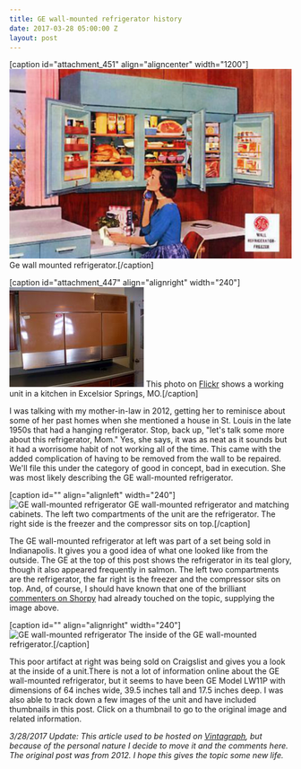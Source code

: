 ```yaml
---
title: GE wall-mounted refrigerator history
date: 2017-03-28 05:00:00 Z
layout: post
---
```


\[caption id="attachment\_451" align="aligncenter" width="1200"\][![](/assets/images/ge-wall-mounted-refrigerato_grande.jpg)](https://kenbooth.net/ge-wall-mounted-refrigerator/ge-wall-mounted-refrigerato_grande-2/) Ge wall mounted refrigerator.\[/caption\]

\[caption id="attachment\_447" align="alignright" width="240"\][![GE wall-mounted refrigerator](/assets/images/wall-mounted-ge-3_medium.jpeg)](https://kenbooth.net/wp-content/uploads/2017/03/wall-mounted-ge-3_medium.jpeg) This photo on [Flickr](http://www.flickr.com/photos/8492055@N08/2844163346/) shows a working unit in a kitchen in Excelsior Springs, MO.\[/caption\]

I was talking with my mother-in-law in 2012, getting her to reminisce about some of her past homes when she mentioned a house in St. Louis in the late 1950s that had a hanging refrigerator. Stop, back up, "let's talk some more about this refrigerator, Mom." Yes, she says, it was as neat as it sounds but it had a worrisome habit of not working all of the time. This came with the added complication of having to be removed from the wall to be repaired. We'll file this under the category of good in concept, bad in execution. She was most likely describing the GE wall-mounted refrigerator.

\[caption id="" align="alignleft" width="240"\]![GE wall-mounted refrigerator](https://cdn.shopify.com/s/files/1/0157/3938/files/wall-mounted-ge_medium.jpeg?2304) GE wall-mounted refrigerator and matching cabinets. The left two compartments of the unit are the refrigerator. The right side is the freezer and the compressor sits on top.\[/caption\]

The GE wall-mounted refrigerator at left was part of a set being sold in Indianapolis. It gives you a good idea of what one looked like from the outside. The GE at the top of this post shows the refrigerator in its teal glory, though it also appeared frequently in salmon. The left two compartments are the refrigerator, the far right is the freezer and the compressor sits on top. And, of course, I should have known that one of the brilliant [commenters on Shorpy](http://www.shorpy.com/node/3971#comment-37041) had already touched on the topic, supplying the image above.

\[caption id="" align="alignright" width="240"\]![GE wall-mounted refrigerator](https://cdn.shopify.com/s/files/1/0157/3938/files/wall-mounted-ge-2_medium.jpeg?2306) The inside of the GE wall-mounted refrigerator.\[/caption\]

This poor artifact at right was being sold on Craigslist and gives you a look at the inside of a unit.There is not a lot of information online about the GE wall-mounted refrigerator, but it seems to have been GE Model LW11P with dimensions of 64 inches wide, 39.5 inches tall and 17.5 inches deep. I was also able to track down a few images of the unit and have included thumbnails in this post. Click on a thumbnail to go to the original image and related information.

_3/28/2017 Update: This article used to be hosted on [Vintagraph](http://vintagraph.com), but because of the personal nature I decide to move it and the comments here. The original post was from 2012. I hope this gives the topic some new life._
